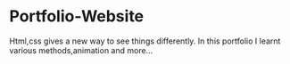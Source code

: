 # Portfolio-Website
Html,css gives a new way to see things differently. In this portfolio I learnt various methods,animation and more...
